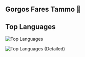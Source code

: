 ## Gorgos Fares Tammo 👋

## Top Languages

![Top Languages](https://github-readme-stats.vercel.app/api/top-langs/?username=Gorgostammos&layout=compact&langs_count=6&cache_seconds=1800)

 ![Top Languages (Detailed)](https://github-readme-stats.vercel.app/api/top-langs/?username=Gorgostammos&langs_count=8&cache_seconds=1800)













